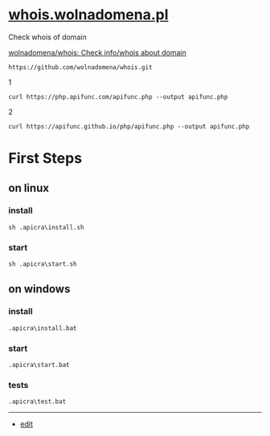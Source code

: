 # [whois.wolnadomena.pl](https://whois.wolnadomena.pl/)
Check whois of domain

[wolnadomena/whois: Check info/whois about domain](https://github.com/wolnadomena/whois/)

    https://github.com/wolnadomena/whois.git

1

    curl https://php.apifunc.com/apifunc.php --output apifunc.php

2

    curl https://apifunc.github.io/php/apifunc.php --output apifunc.php

# First Steps

## on linux

### install
    sh .apicra\install.sh

### start
    sh .apicra\start.sh

## on windows

### install
    .apicra\install.bat

### start    
    .apicra\start.bat

### tests
    .apicra\test.bat

---

+ [edit](https://github.com/wolnadomena/whois/edit/main/README.md)
